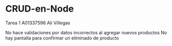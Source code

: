 # CRUD-en-Node
Tarea 1 A01337596 Ali Villegas

No hace validaciones por datos incorrectos al agregar nuevos productos
No hay pantalla para confirmar un eliminado de producto
